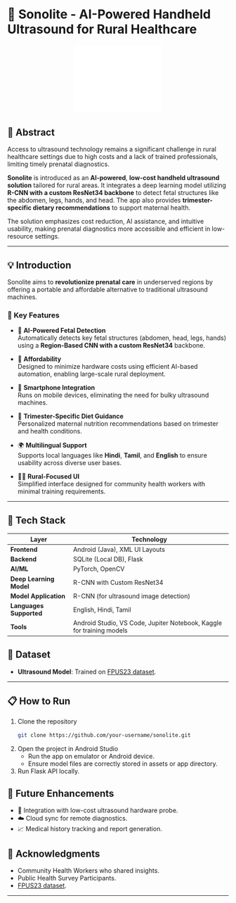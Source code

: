 # 🌟 Sonolite - AI-Powered Handheld Ultrasound for Rural Healthcare

<p align="center">
  <img src="sonolite_app/app/src/main/res/drawable/logo.png" alt="Sonolite Banner" width="200"/>
</p>

## 🧠 Abstract

Access to ultrasound technology remains a significant challenge in rural healthcare settings due to high costs and a lack of trained professionals, limiting timely prenatal diagnostics. 

**Sonolite** is introduced as an **AI-powered**, **low-cost handheld ultrasound solution** tailored for rural areas. It integrates a deep learning model utilizing **R-CNN with a custom ResNet34 backbone** to detect fetal structures like the abdomen, legs, hands, and head. The app also provides **trimester-specific dietary recommendations** to support maternal health. 

The solution emphasizes cost reduction, AI assistance, and intuitive usability, making prenatal diagnostics more accessible and efficient in low-resource settings.

---

## 💡 Introduction

Sonolite aims to **revolutionize prenatal care** in underserved regions by offering a portable and affordable alternative to traditional ultrasound machines. 

### 🔑 Key Features

- 🎯 **AI-Powered Fetal Detection**  
  Automatically detects key fetal structures (abdomen, head, legs, hands) using a **Region-Based CNN with a custom ResNet34** backbone.

- 💸 **Affordability**  
  Designed to minimize hardware costs using efficient AI-based automation, enabling large-scale rural deployment.

- 📲 **Smartphone Integration**  
  Runs on mobile devices, eliminating the need for bulky ultrasound machines.

- 🥗 **Trimester-Specific Diet Guidance**  
  Personalized maternal nutrition recommendations based on trimester and health conditions.

- 🌍 **Multilingual Support**  
  Supports local languages like **Hindi**, **Tamil**, and **English** to ensure usability across diverse user bases.

- 🧑‍⚕️ **Rural-Focused UI**  
  Simplified interface designed for community health workers with minimal training requirements.

---

## 🧰 Tech Stack

| Layer | Technology |
|-------|------------|
| **Frontend** | Android (Java), XML UI Layouts |
| **Backend**  | SQLite (Local DB), Flask |
| **AI/ML**    | PyTorch, OpenCV |
| **Deep Learning Model** | R-CNN with Custom ResNet34 |
| **Model Application** |  R-CNN (for ultrasound image detection) |
| **Languages Supported** | English, Hindi, Tamil |
| **Tools** | Android Studio, VS Code, Jupiter Notebook, Kaggle for training models |


## 🧪 Dataset

- **Ultrasound Model**: Trained on [FPUS23 dataset](https://github.com/bharathprabakaran/FPUS23).
---

## 📋 How to Run

1. Clone the repository  
   ```bash
   git clone https://github.com/your-username/sonolite.git
2. Open the project in Android Studio
    - Run the app on emulator or Android device.
    - Ensure model files are correctly stored in assets or app directory.
3. Run Flask API locally.

## 🚀 Future Enhancements

- 🔌 Integration with low-cost ultrasound hardware probe.  
- ☁️ Cloud sync for remote diagnostics.  
- 📈 Medical history tracking and report generation.  


## 🙌 Acknowledgments

- Community Health Workers who shared insights.  
- Public Health Survey Participants.  
- [FPUS23 dataset](https://github.com/bharathprabakaran/FPUS23).   

---



  
  
